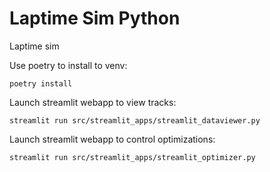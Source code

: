 # Laptime Sim Python
Laptime sim

Use poetry to install to venv:
```console 
poetry install
```
Launch streamlit webapp to view tracks:
```console
streamlit run src/streamlit_apps/streamlit_dataviewer.py
```
Launch streamlit webapp to control optimizations:
```console
streamlit run src/streamlit_apps/streamlit_optimizer.py
```
